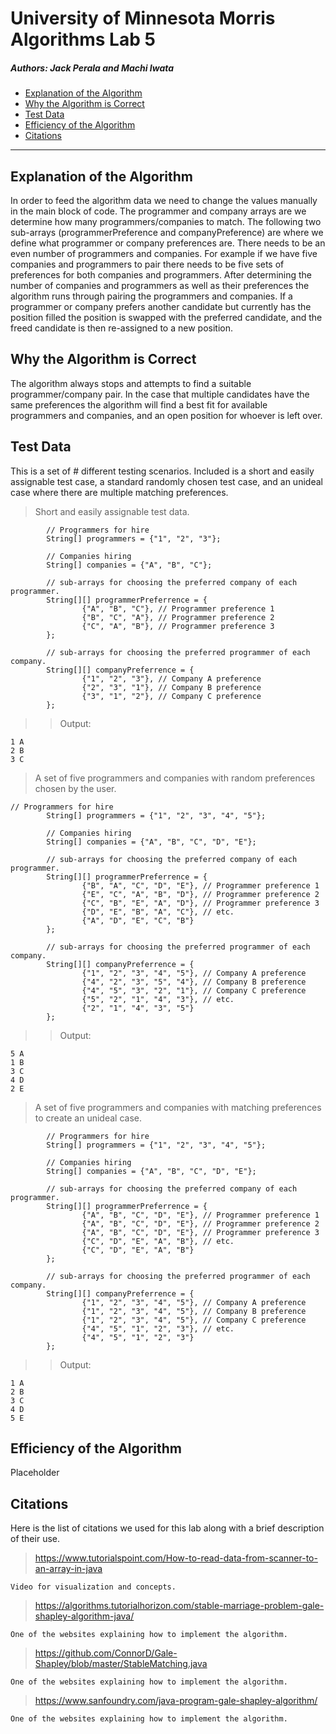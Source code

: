 # University of Minnesota Morris Algorithms Lab 5
##### Authors: Jack Perala and Machi Iwata

- [Explanation of the Algorithm](#explanation-of-the-algorithm)
- [Why the Algorithm is Correct](#why-the-algorithm-is-correct)
- [Test Data](#test-data)
- [Efficiency of the Algorithm](#efficiency-of-the-algorithm)
- [Citations](#citations)
____


## Explanation of the Algorithm
In order to feed the algorithm data we need to change the values manually in the main block of code. The programmer and 
company arrays are we determine how many programmers/companies to match. The following two sub-arrays
(programmerPreference and companyPreference) are where we define what programmer or company preferences are. There needs
to be an even number of programmers and companies. For example if we have five companies and programmers to pair there
needs to be five sets of preferences for both companies and programmers. After determining the number of companies and
programmers as well as their preferences the algorithm runs through pairing the programmers and companies. If a 
programmer or company prefers another candidate but currently has the position filled the position is swapped with the
preferred candidate, and the freed candidate is then re-assigned to a new position.

## Why the Algorithm is Correct
The algorithm always stops and attempts to find a suitable programmer/company pair. In the case that multiple candidates
have the same preferences the algorithm will find a best fit for available programmers and companies, and an open 
position for whoever is left over.

## Test Data
This is a set of # different testing scenarios. Included is a short and easily assignable test case, a standard
randomly chosen test case, and an unideal case where there are multiple matching preferences.
> Short and easily assignable test data.
```
        // Programmers for hire
        String[] programmers = {"1", "2", "3"};

        // Companies hiring
        String[] companies = {"A", "B", "C"};

        // sub-arrays for choosing the preferred company of each programmer.
        String[][] programmerPreferrence = {
                {"A", "B", "C"}, // Programmer preference 1
                {"B", "C", "A"}, // Programmer preference 2
                {"C", "A", "B"}, // Programmer preference 3
        };

        // sub-arrays for choosing the preferred programmer of each company.
        String[][] companyPreferrence = {
                {"1", "2", "3"}, // Company A preference
                {"2", "3", "1"}, // Company B preference
                {"3", "1", "2"}, // Company C preference
        };
```
>> Output:
```
1 A
2 B
3 C
```
> A set of five programmers and companies with random preferences chosen by the user.
```
// Programmers for hire
        String[] programmers = {"1", "2", "3", "4", "5"};

        // Companies hiring
        String[] companies = {"A", "B", "C", "D", "E"};

        // sub-arrays for choosing the preferred company of each programmer.
        String[][] programmerPreferrence = {
                {"B", "A", "C", "D", "E"}, // Programmer preference 1
                {"E", "C", "A", "B", "D"}, // Programmer preference 2
                {"C", "B", "E", "A", "D"}, // Programmer preference 3
                {"D", "E", "B", "A", "C"}, // etc.
                {"A", "D", "E", "C", "B"}
        };

        // sub-arrays for choosing the preferred programmer of each company.
        String[][] companyPreferrence = {
                {"1", "2", "3", "4", "5"}, // Company A preference
                {"4", "2", "3", "5", "4"}, // Company B preference
                {"4", "5", "3", "2", "1"}, // Company C preference
                {"5", "2", "1", "4", "3"}, // etc.
                {"2", "1", "4", "3", "5"}
        };
```
>> Output:
```
5 A
1 B
3 C
4 D
2 E
```
> A set of five programmers and companies with matching preferences to create an unideal case.
```
        // Programmers for hire
        String[] programmers = {"1", "2", "3", "4", "5"};

        // Companies hiring
        String[] companies = {"A", "B", "C", "D", "E"};

        // sub-arrays for choosing the preferred company of each programmer.
        String[][] programmerPreferrence = {
                {"A", "B", "C", "D", "E"}, // Programmer preference 1
                {"A", "B", "C", "D", "E"}, // Programmer preference 2
                {"A", "B", "C", "D", "E"}, // Programmer preference 3
                {"C", "D", "E", "A", "B"}, // etc.
                {"C", "D", "E", "A", "B"}
        };

        // sub-arrays for choosing the preferred programmer of each company.
        String[][] companyPreferrence = {
                {"1", "2", "3", "4", "5"}, // Company A preference
                {"1", "2", "3", "4", "5"}, // Company B preference
                {"1", "2", "3", "4", "5"}, // Company C preference
                {"4", "5", "1", "2", "3"}, // etc.
                {"4", "5", "1", "2", "3"}
        };
```
>> Output:
```
1 A
2 B
3 C
4 D
5 E
```
## Efficiency of the Algorithm
Placeholder

## Citations
Here is the list of citations we used for this lab along with a brief description of their use.

> https://www.tutorialspoint.com/How-to-read-data-from-scanner-to-an-array-in-java
```
Video for visualization and concepts.
```
> https://algorithms.tutorialhorizon.com/stable-marriage-problem-gale-shapley-algorithm-java/
```
One of the websites explaining how to implement the algorithm.
```
> https://github.com/ConnorD/Gale-Shapley/blob/master/StableMatching.java
```
One of the websites explaining how to implement the algorithm.
```
> https://www.sanfoundry.com/java-program-gale-shapley-algorithm/
```
One of the websites explaining how to implement the algorithm.
```